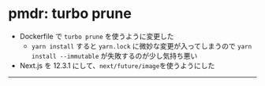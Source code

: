 # pmdr: turbo prune

- Dockerfile で `turbo prune` を使うように変更した
  - `yarn install` すると `yarn.lock` に微妙な変更が入ってしまうので
    `yarn install --immutable` が失敗するのが少し気持ち悪い
- Next.js を 12.3.1 にして、`next/future/image`を使うようにした

---
